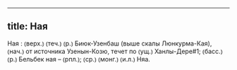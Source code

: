 
---
title: Ная
---
Ная
: ⦅верх.⦆ ⦅теч.⦆ ⦅р.⦆ Биюк-Узенбаш (выше скалы Люнкурма-Кая), ⦅нач.⦆ от источника Узенын-Козю, течет по ⦅ущ.⦆ Ханлы-Дере#1; ⦅басс.⦆ ⦅р.⦆ Бельбек ная – ⦅рпл.⦆; ⦅ср.⦆ ⦅монг.⦆ ⦅и.л.⦆ Няа.
